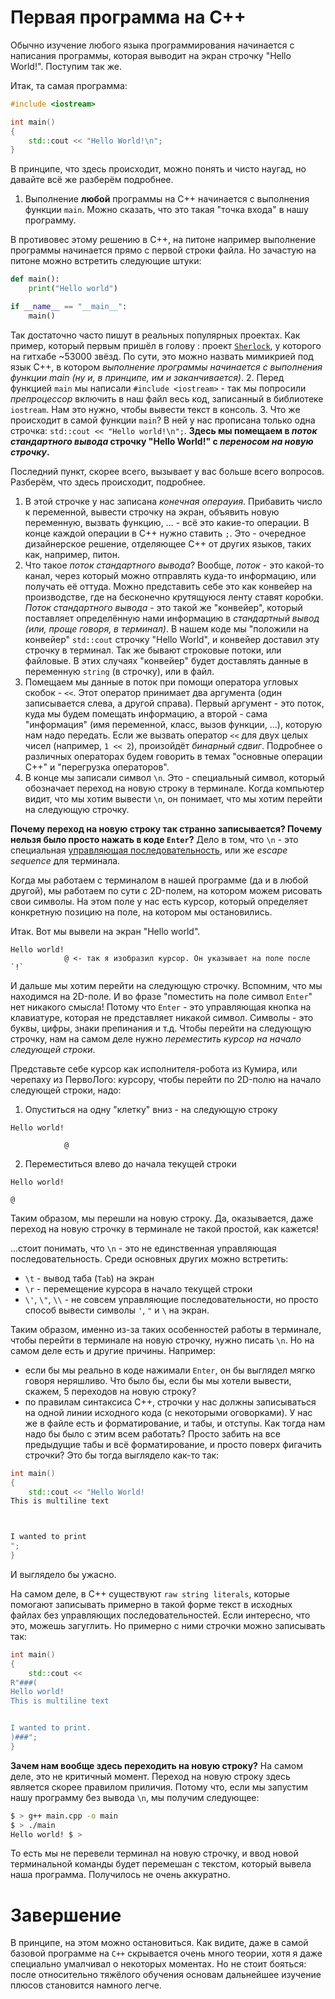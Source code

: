 # Первая программа на C++

Обычно изучение любого языка программирования начинается с написания программы, которая выводит на экран строчку "Hello World!". Поступим так же.

Итак, та самая программа:
```cpp
#include <iostream>

int main()
{
    std::cout << "Hello World!\n";
}
```

В принципе, что здесь происходит, можно понять и чисто наугад, но давайте всё же разберём подробнее.

1. Выполнение **любой** программы на C++ начинается с выполнения функции `main`. Можно сказать, что это такая "точка входа" в нашу программу.

В противовес этому решению в C++, на питоне например выполнение программы начинается прямо с первой строки файла.
Но зачастую на питоне можно встретить следующие штуки:
```python
def main():
    print("Hello world")

if __name__ == "__main__":
    main()
```
Так достаточно часто пишут в реальных популярных проектах. Как пример, который первым пришёл в голову : проект [`Sherlock`](https://github.com/sherlock-project/sherlock/blob/master/sherlock_project/sherlock.py), у которого на гитхабе ~53000 звёзд.
По сути, это можно назвать мимикрией под язык C++, в котором *выполнение программы начинается с выполнения функции main (ну и, в принципе, им и заканчивается)*.
2. Перед функцией `main` мы написали `#include <iostream>` - так мы попросили *препроцессор* включить в наш файл весь код, записанный в библиотеке `iostream`. Нам это нужно, чтобы вывести текст в консоль.
3. Что же происходит в самой функции `main`? В ней у нас прописана только одна строчка: `std::cout << "Hello world!\n";`. **Здесь мы помещаем в *поток стандартного вывода* строчку "Hello World!" с *переносом на новую строчку*.**

Последний пункт, скорее всего, вызывает у вас больше всего вопросов. Разберём, что здесь происходит, подробнее.
1. В этой строчке у нас записана *конечная операуия*. Прибавить число к переменной, вывести строчку на экран, объявить новую переменную, вызвать функцию, ... - всё это какие-то операции. В конце каждой операции в C++ нужно ставить `;`. Это - очередное дизайнерское решение, отделяющее C++ от других языков, таких как, например, питон.
2. Что такое *поток стандартного вывода*? Вообще, *поток* - это какой-то канал, через который можно отправлять куда-то информацию, или получать её оттуда. Можно представить себе это как конвейер на производстве, где на бесконечно крутящуюся ленту ставят коробки. *Поток стандартного вывода* - это такой же "конвейер", который поставляет определённую нами информацию в *стандартный вывод (или, проще говоря, в терминал)*.
В нашем коде мы "положили на конвейер" `std::cout` строчку "Hello World", и конвейер доставил эту строчку в терминал. 
Так же бывают строковые потоки, или файловые. В этих случаях "конвейер" будет доставлять данные в переменную `string` (в строчку), или в файл.
3. Помещаем мы данные в поток при помощи оператора угловых скобок - `<<`. Этот оператор принимает два аргумента (один записывается слева, а другой справа). Первый аргумент - это поток, куда мы будем помещать информацию, а второй - сама "информация" (имя переменной, класс, вызов функции, ...), которую нам надо передать.
Если же вызвать оператор `<<` для двух целых чисел (например, `1 << 2`), произойдёт *бинарный сдвиг*. Подробнее о различных операторах будем говорить в темах "основные операции C++" и "перегрузка операторов".
4. В конце мы записали символ `\n`. Это - специальный символ, который обозначает переход на новую строку в терминале. Когда компьютер видит, что мы хотим вывести `\n`, он понимает, что мы хотим перейти на следующую строчку.

**Почему переход на новую строку так странно записывается? Почему нельзя было просто нажать в коде `Enter`?**
Дело в том, что `\n` - это специальная [управляющая последовательность](https://ru.wikipedia.org/wiki/%D0%A3%D0%BF%D1%80%D0%B0%D0%B2%D0%BB%D1%8F%D1%8E%D1%89%D0%B0%D1%8F_%D0%BF%D0%BE%D1%81%D0%BB%D0%B5%D0%B4%D0%BE%D0%B2%D0%B0%D1%82%D0%B5%D0%BB%D1%8C%D0%BD%D0%BE%D1%81%D1%82%D1%8C), или же *escape sequence* для терминала.

Когда мы работаем с терминалом в нашей программе (да и в любой другой), мы работаем по сути с 2D-полем, на котором можем рисовать свои символы. На этом поле у нас есть курсор, который определяет конкретную позицию на поле, на котором мы остановились.

Итак. Вот мы вывели на экран "Hello world".
```
Hello world!
            @ <- так я изобразил курсор. Он указывает на поле после `!`
```
И дальше мы хотим перейти на следующую строчку. Вспомним, что мы находимся на 2D-поле. И во фразе "поместить на поле символ `Enter`" нет никакого смысла! Потому что `Enter` - это управляющая кнопка на клавиатуре, которая не представляет никакой символ. Символы - это буквы, цифры, знаки препинания и т.д.
Чтобы перейти на следующую строчку, нам на самом деле нужно *переместить курсор на начало следующей строки*.

Представьте себе курсор как исполнителя-робота из Кумира, или черепаху из ПервоЛого: курсору, чтобы перейти по 2D-полю на начало следующей строки, надо:
1. Опуститься на одну "клетку" вниз - на следующую строку
```
Hello world!

            @
```
2. Переместиться влево до начала текущей строки
```
Hello world!

@
```
Таким образом, мы перешли на новую строку. Да, оказывается, даже переход на новую строчку в терминале не такой простой, как кажется!

...стоит понимать, что `\n` - это не единственная управляющая последовательность. Среди основных других можно встретить:
- `\t` - вывод таба (`Tab`) на экран
- `\r` - перемещение курсора в начало текущей строки
- `\'`, `\"`, `\\` - не совсем управляющие последовательности, но просто способ вывести символы `'`, `"` и `\` на экран. 

Таким образом, именно из-за таких особенностей работы в терминале, чтобы перейти в терминале на новую строчку, нужно писать `\n`. Но на самом деле есть и другие причины. Например:
- если бы мы реально в коде нажимали `Enter`, он бы выглядел мягко говоря неряшливо. Что было бы, если бы мы хотели вывести, скажем, 5 переходов на новую строку?
- по правилам синтаксиса C++, строчки у нас должны записываться на одной линии исходного кода (с некоторыми оговорками). У нас же в файле есть и форматирование, и табы, и отступы. Как тогда нам надо бы было с этим всем работать? Просто забить на все предыдущие табы и всё форматирование, и просто поверх фигачить строчки? Это бы тогда выглядело как-то так:
```cpp
int main()
{
	std::cout << "Hello World!
This is multiline text



I wanted to print
";
}
```
И выглядело бы ужасно.

На самом деле, в C++ существуют `raw string literals`, которые помогают записывать примерно в такой форме текст в исходных файлах без управляющих последовательностей. Если интересно, что это, можешь загуглить. Но примерно с ними строчки можно записывать так:
```cpp
int main()
{
	std::cout <<
R"###(
Hello world!
This is multiline text


I wanted to print.
)###";
}
```

**Зачем нам вообще здесь переходить на новую строку?** На самом деле, это не критичный момент. Переход на новую строку здесь является скорее правилом приличия.
Потому что, если мы запустим нашу программу без вывода `\n`, мы получим следующее:
```bash
$ > g++ main.cpp -o main
$ > ./main
Hello world! $ >
```
То есть мы не перевели терминал на новую строчку, и ввод новой терминальной команды будет перемешан с текстом, который вывела наша программа. Получилось не очень аккуратно.
# Завершение
В принципе, на этом можно остановиться. Как видите, даже в самой базовой программе на `C++` скрывается очень много теории, хотя я даже специально умалчивал о некоторых моментах. Но не стоит бояться: после относительно тяжёлого обучения основам дальнейшее изучение плюсов становится намного легче.